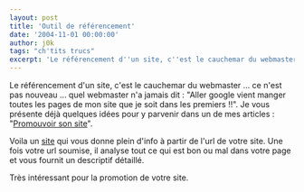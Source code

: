 ```yaml
---
layout: post
title: 'Outil de référencement'
date: '2004-11-01 00:00:00'
author: j0k
tags: "ch'tits trucs"
excerpt: 'Le référencement d''un site, c''est le cauchemar du webmaster ... alors voici un site qui vous aide dans cette démarche.'
---
```



Le référencement d'un site, c'est le cauchemar du webmaster ... ce n'est pas nouveau ... quel webmaster n'a jamais dit : "Aller google vient manger toutes les pages de mon site que je soit dans les premiers !!".  Je vous présente déjà quelques idées pour y parvenir dans un de mes articles : "[Promouvoir son site](http://www.j0k3r.net/articles-Promouvoir-son-site-3.html)".

Voila un [site](http://www.outiref.com/) qui vous donne plein d'info à partir de l'url de votre site. Une fois votre url soumise, il analyse tout ce qui est bon ou mal dans votre page et vous fournit un descriptif détaillé.

Très intéressant pour la promotion de votre site.
